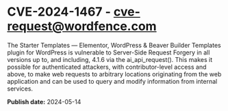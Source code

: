 # CVE-2024-1467 - cve-request@wordfence.com

The Starter Templates — Elementor, WordPress & Beaver Builder Templates plugin for WordPress is vulnerable to Server-Side Request Forgery in all versions up to, and including, 4.1.6 via the ai_api_request(). This makes it possible for authenticated attackers, with contributor-level access and above, to make web requests to arbitrary locations originating from the web application and can be used to query and modify information from internal services.

**Publish date:** 2024-05-14
